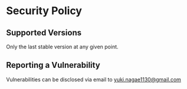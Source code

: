 # Security Policy

## Supported Versions

Only the last stable version at any given point.

## Reporting a Vulnerability

Vulnerabilities can be disclosed via email to yuki.nagae1130@gmail.com
